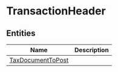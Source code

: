 
# TransactionHeader


## Entities

|Name|Description|
|---|---|
|[TaxDocumentToPost](TaxDocumentToPost.cdm.json)||
